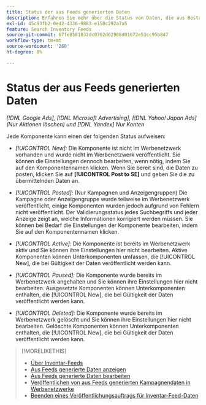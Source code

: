 ```yaml
---
title: Status der aus Feeds generierten Daten
description: Erfahren Sie mehr über die Status von Daten, die aus Bestandsdaten-Feeds generiert wurden.
exl-id: 45c93fb2-0ed2-4336-9883-e150c292a7a5
feature: Search Inventory Feeds
source-git-commit: 67fe8581832dc0762d62908d01672e53cc95b847
workflow-type: tm+mt
source-wordcount: '260'
ht-degree: 0%

---
```


# Status der aus Feeds generierten Daten

*[!DNL Google Ads], [!DNL Microsoft Advertising], [!DNL Yahoo! Japan Ads] (Nur Aktionen löschen) und [!DNL Yandex] Nur Konten*

Jede Komponente kann einen der folgenden Status aufweisen:

* *[!UICONTROL New]:* Die Komponente ist nicht im Werbenetzwerk vorhanden und wurde nicht im Werbenetzwerk veröffentlicht. Sie können die Einstellungen dennoch bearbeiten, wenn nötig, indem Sie auf den Komponentennamen klicken. Wenn Sie bereit sind, die Daten zu posten, klicken Sie auf **[!UICONTROL Post to SE]** und geben Sie die zu übermittelnden Daten an.

* *[!UICONTROL Posted]:* (Nur Kampagnen und Anzeigengruppen) Die Kampagne oder Anzeigengruppe wurde teilweise im Werbenetzwerk veröffentlicht, einige Komponenten wurden jedoch aufgrund von Fehlern nicht veröffentlicht. Der Validierungsstatus jedes Suchbegriffs und jeder Anzeige zeigt an, welche Informationen korrigiert werden müssen. Sie können bei Bedarf die Einstellungen der Komponente bearbeiten, indem Sie auf den Komponentennamen klicken.

* *[!UICONTROL Active]:* Die Komponente ist bereits im Werbenetzwerk aktiv und Sie können ihre Einstellungen hier nicht bearbeiten. Aktive Komponenten können Unterkomponenten umfassen, die [!UICONTROL New], die bei Gültigkeit der Daten veröffentlicht werden kann.

* *[!UICONTROL Paused]:* Die Komponente wurde bereits im Werbenetzwerk angehalten und Sie können ihre Einstellungen hier nicht bearbeiten. Ausgesetzte Komponenten können Unterkomponenten enthalten, die [!UICONTROL New], die bei Gültigkeit der Daten veröffentlicht werden kann.

* *[!UICONTROL Deleted]:* Die Komponente wurde bereits im Werbenetzwerk gelöscht und Sie können ihre Einstellungen hier nicht bearbeiten. Gelöschte Komponenten können Unterkomponenten enthalten, die [!UICONTROL New], die bei Gültigkeit der Daten veröffentlicht werden kann.

>[!MORELIKETHIS]
>
>* [Über Inventar-Feeds](inventory-feeds-about.md)
>* [Aus Feeds generierte Daten anzeigen](propagated-data-view.md)
>* [Aus Feeds generierte Daten bearbeiten](propagated-data-edit.md)
>* [Veröffentlichen von aus Feeds generierten Kampagnendaten in Werbenetzwerke](propagated-data-post.md)
>* [Beenden eines Veröffentlichungsauftrags für Inventar-Feed-Daten](stop-job.md)

